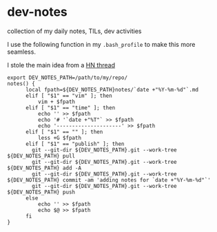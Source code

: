 # dev-notes
collection of my daily notes, TILs, dev activities

I use the following function in my `.bash_profile` to make this more seamless.

I stole the main idea from a [HN thread](https://news.ycombinator.com/item?id=16358837)

```
export DEV_NOTES_PATH=/path/to/my/repo/
notes() {
      local fpath=${DEV_NOTES_PATH}notes/`date +"%Y-%m-%d"`.md
      elif [ "$1" == "vim" ]; then
          vim + $fpath
      elif [ "$1" == "time" ]; then
          echo '' >> $fpath
          echo '# '`date +"%T"` >> $fpath
          echo '---------------------' >> $fpath
      elif [ "$1" == "" ]; then
          less +G $fpath
      elif [ "$1" == "publish" ]; then
        git --git-dir ${DEV_NOTES_PATH}.git --work-tree ${DEV_NOTES_PATH} pull
        git --git-dir ${DEV_NOTES_PATH}.git --work-tree ${DEV_NOTES_PATH} add -A 
        git --git-dir ${DEV_NOTES_PATH}.git --work-tree ${DEV_NOTES_PATH} commit -am 'adding notes for `date +"%Y-%m-%d"`'
        git --git-dir ${DEV_NOTES_PATH}.git --work-tree ${DEV_NOTES_PATH} push
      else
          echo '' >> $fpath
          echo $@ >> $fpath
      fi
}
```
